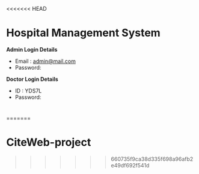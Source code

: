<<<<<<< HEAD
# Hospital Management System

**Admin Login Details**
* Email   : admin@mail.com 
* Password: 

**Doctor Login Details**

* ID      :  YDS7L
* Password:

#

=======
# CiteWeb-project
>>>>>>> 660735f9ca38d335f698a96afb2e49df692f541d
